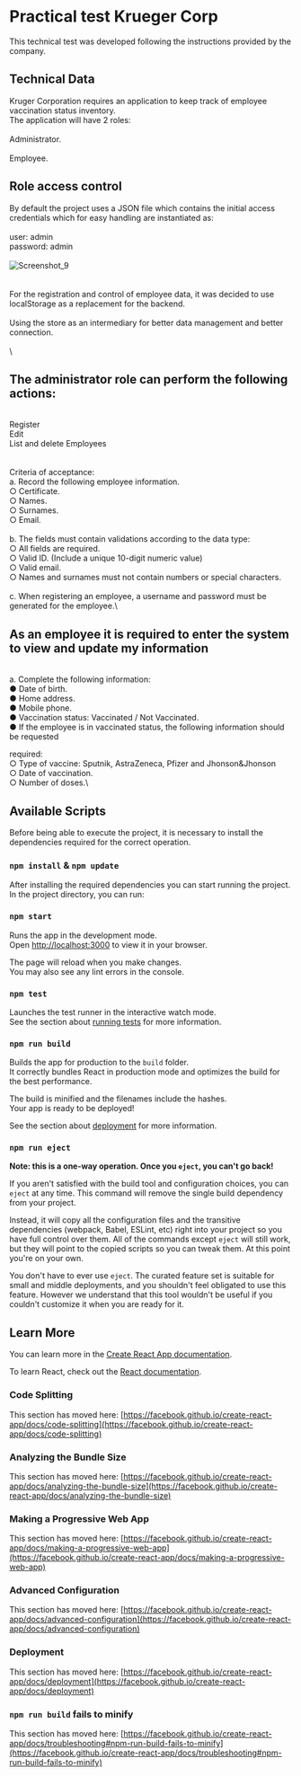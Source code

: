 # Practical test Krueger Corp

This technical test was developed following the instructions provided by the company.

## Technical Data

Kruger Corporation requires an application to keep track of employee vaccination status inventory.\
The application will have 2 roles: \
\
Administrator.\
\
Employee.

## Role access control
By default the project uses a JSON file which contains the initial access credentials which for easy handling are instantiated as:\
\
user:     admin\
password: admin\
\
![Screenshot_9](https://user-images.githubusercontent.com/46092860/189565026-a2886731-7645-4396-9f21-39b856af220f.png) \
\
\
For the registration and control of employee data, it was decided to use localStorage as a replacement for the backend.\
\
Using the store as an intermediary for better data management and better connection.\
\
\
## The administrator role can perform the following actions:
\
Register\
Edit\
List and delete Employees\
\
\
Criteria of acceptance:\
a. Record the following employee information.\
    ○ Certificate.\
    ○ Names.\
    ○ Surnames.\
    ○ Email.\
\
b. The fields must contain validations according to the data type:\
    ○ All fields are required.\
    ○ Valid ID. (Include a unique 10-digit numeric value)\
    ○ Valid email.\
    ○ Names and surnames must not contain numbers or special characters.\
\
c. When registering an employee, a username and password must be generated for the employee.\


## As an employee it is required to enter the system to view and update my information
\
a. Complete the following information:\
  ● Date of birth.\
  ● Home address.\
  ● Mobile phone.\
  ● Vaccination status: Vaccinated / Not Vaccinated.\
  ● If the employee is in vaccinated status, the following information should be requested

required:\
  ○ Type of vaccine: Sputnik, AstraZeneca, Pfizer and Jhonson&Jhonson\
  ○ Date of vaccination.\
  ○ Number of doses.\
  
  ## Available Scripts

Before being able to execute the project, it is necessary to install the dependencies required for the correct operation.

### `npm install` & `npm update`

After installing the required dependencies you can start running the project.
In the project directory, you can run:

### `npm start`

Runs the app in the development mode.\
Open [http://localhost:3000](http://localhost:3000) to view it in your browser.

The page will reload when you make changes.\
You may also see any lint errors in the console.

### `npm test`

Launches the test runner in the interactive watch mode.\
See the section about [running tests](https://facebook.github.io/create-react-app/docs/running-tests) for more information.

### `npm run build`

Builds the app for production to the `build` folder.\
It correctly bundles React in production mode and optimizes the build for the best performance.

The build is minified and the filenames include the hashes.\
Your app is ready to be deployed!

See the section about [deployment](https://facebook.github.io/create-react-app/docs/deployment) for more information.

### `npm run eject`

**Note: this is a one-way operation. Once you `eject`, you can't go back!**

If you aren't satisfied with the build tool and configuration choices, you can `eject` at any time. This command will remove the single build dependency from your project.

Instead, it will copy all the configuration files and the transitive dependencies (webpack, Babel, ESLint, etc) right into your project so you have full control over them. All of the commands except `eject` will still work, but they will point to the copied scripts so you can tweak them. At this point you're on your own.

You don't have to ever use `eject`. The curated feature set is suitable for small and middle deployments, and you shouldn't feel obligated to use this feature. However we understand that this tool wouldn't be useful if you couldn't customize it when you are ready for it.

## Learn More

You can learn more in the [Create React App documentation](https://facebook.github.io/create-react-app/docs/getting-started).

To learn React, check out the [React documentation](https://reactjs.org/).

### Code Splitting

This section has moved here: [https://facebook.github.io/create-react-app/docs/code-splitting](https://facebook.github.io/create-react-app/docs/code-splitting)

### Analyzing the Bundle Size

This section has moved here: [https://facebook.github.io/create-react-app/docs/analyzing-the-bundle-size](https://facebook.github.io/create-react-app/docs/analyzing-the-bundle-size)

### Making a Progressive Web App

This section has moved here: [https://facebook.github.io/create-react-app/docs/making-a-progressive-web-app](https://facebook.github.io/create-react-app/docs/making-a-progressive-web-app)

### Advanced Configuration

This section has moved here: [https://facebook.github.io/create-react-app/docs/advanced-configuration](https://facebook.github.io/create-react-app/docs/advanced-configuration)

### Deployment

This section has moved here: [https://facebook.github.io/create-react-app/docs/deployment](https://facebook.github.io/create-react-app/docs/deployment)

### `npm run build` fails to minify

This section has moved here: [https://facebook.github.io/create-react-app/docs/troubleshooting#npm-run-build-fails-to-minify](https://facebook.github.io/create-react-app/docs/troubleshooting#npm-run-build-fails-to-minify)
